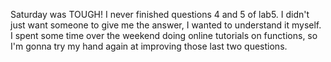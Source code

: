 Saturday was TOUGH! I never finished questions 4 and 5 of lab5. I didn't just want someone to give me the answer, I wanted to understand it myself. I spent some time over the weekend doing online tutorials on functions, so I'm gonna try my hand again at improving those last two questions. 